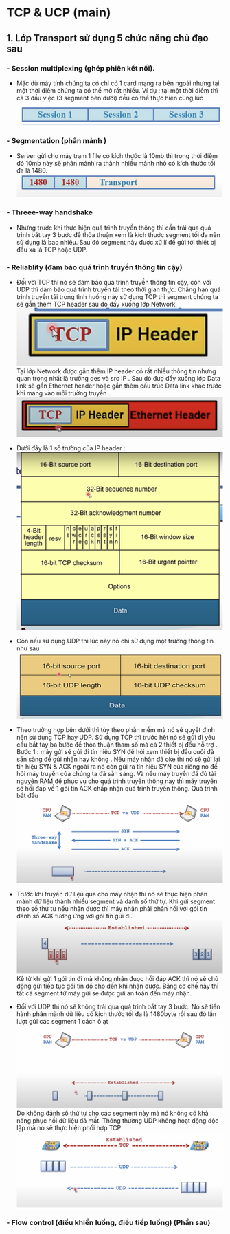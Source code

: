 # TCP & UCP (main)

## 1. Lớp Transport sử dụng 5 chức năng chủ đạo sau
### -   Session multiplexing (ghép phiên kết nối).
-   Mặc dù máy tính chúng ta có chỉ có 1 card mạng ra bên ngoài nhưng tại một thời điểm chúng ta có thể mở rất nhiều. Ví dụ : tại một thời điểm thì cả 3 đầu việc (3 segment bên dưới) đều có thể thực hiện cùng lúc 
![Alt text](<Screenshot 2023-09-03 at 18.45.25.png>)
### -   Segmentation (phân mảnh )
-    Server gửi cho máy trạm 1 file có kích thước là 10mb thì trong thời điểm đó 10mb này sẽ phân mảnh ra thành nhiều mảnh nhỏ có kích thước tối đa là 1480.![Alt text](<Screenshot 2023-09-03 at 18.48.10.png>)
### -   Threee-way handshake
-  Nhưng trước khi thực hiện quá trình truyền thông thì cần trải qua quá trình bắt tay 3 bước để thỏa thuận xem là kích thước segment tối đa nên sử dụng là bao nhiêu. Sau đó segment này được xử lí để gửi tới thiết bị đầu xa là TCP hoặc UDP. 
### -   Reliablity (đảm bảo quá trình truyền thông tin cậy)
-   Đối với TCP thì nó sẽ đảm bảo quá trình truyền thông tin cậy, còn với UDP thì dảm bảo quá trình truyền tải theo thời gian thực. Chẳng hạn quá trình truyền tải trong tình huống này sử dụng TCP thì segment chúng ta sẽ gắn thêm TCP header sau đó đẩy xuống lớp Network.![Alt text](<Screenshot 2023-09-03 at 18.56.27.png>) Tại lớp Network được gắn thêm IP header có rất nhiều thông tin nhưng quan trọng nhất là trường des và src IP . Sau dó đượ đẩy xuống lớp Data link sẽ gắn Ethernet header hoặc gắn thêm cấu trúc Data link khác trước khi mang vào môi trường truyền .![Alt text](<Screenshot 2023-09-03 at 18.56.11.png>) 
-   Dưới đây là 1 số trường của IP header : 
![Alt text](<Screenshot 2023-09-03 at 18.57.38.png>)
-    Cón nếu sử dụng UDP thì lúc này nó chỉ sử dụng một trường thông tin như sau ![Alt text](<Screenshot 2023-09-03 at 18.59.39.png>)

-   Theo trường hợp bên dưới thì tùy theo phần mềm mà nó sẽ quyết định nên sử dụng TCP hay UDP. Sử dụng TCP thì trước hết nó sẽ gửi đi yêu cầu bắt tay ba bước để thỏa thuận tham số mà cả 2 thiết bị đều hỗ trợ . Bước 1 : máy gửi sẽ gửi đi tín hiệu SYN để hỏi xem thiết bị đầu cuối đã sẵn sàng để gửi nhận hay không . Nếu máy nhận đã oke thì nó sẽ gửi lại tín hiệu SYN & ACK ngoài ra nó còn gửi ra tín hiệu SYN của riêng nó để hỏi máy truyền của chúng ta đã sẵn sàng. Và nếu máy truyền đã đủ tài nguyên RAM để phục vụ cho quá trình truyền thông này thì máy truyền sẽ hồi đáp về 1 gói tin ACK chấp nhận quá trình truyền thông. Quá trình bắt đầu 
![Alt text](<Screenshot 2023-09-03 at 19.07.49.png>)
-   Trước khi truyền dữ liệu qua cho máy nhận thì nó sẽ thực hiện phân mảnh dữ liệu thành nhiều segment và dánh số thứ tự. Khi gửi segment theo số thứ tự nếu nhận được thì máy nhận phải phản hồi với gói tin đánh số ACK tương ứng với gói tin gửi đi.  ![Alt text](<Screenshot 2023-09-03 at 19.11.23.png>)
Kể từ khi gửi 1 gói tin đi mà không nhận đuọc hồi đáp ACK thì nó sẽ chủ động gửi tiếp tục gói tin đó cho dến khi nhận được. Bằng cơ chế này thì tất cả segment từ máy gửi se được gửi an toàn đến máy nhận.
- Đối với UDP thì nó sẽ không trải qua quá trình bắt tay 3 bước. Nó sẽ tiến hành phân mành dữ liệu có kích thước tối đa là 1480byte rồi sau đó lần lượt gửi các segment 1 cách ồ ạt ![Alt text](<Screenshot 2023-09-03 at 19.15.02.png>)
Do không đánh số thứ tự cho các segment này mà nó không có khả năng phục hồi dữ liệu đã mất. Thông thường UDP không hoạt động độc lập mà nó sẽ thực hiện phối hợp TCP ![Alt text](<Screenshot 2023-09-03 at 19.16.21.png>) 
### -   Flow control (điều khiển luồng, điều tiếp luồng) (Phần sau)
